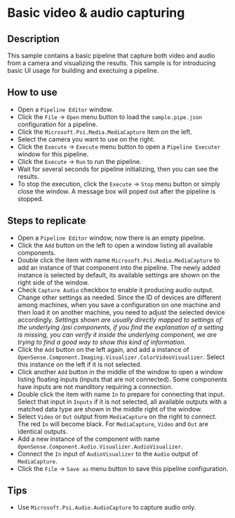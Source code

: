 # Basic video & audio capturing

## Description

This sample contains a basic pipeline that capture both video and audio from a camera and visualizing the results.
This sample is for introducing basic UI usage for building and exectuing a pipeline.

## How to use

+ Open a `Pipeline Editor` window.
+ Click the `File` -> `Open` menu button to load the `sample.pipe.json` configuration for a pipeline.
+ Click the `Microsoft.Psi.Media.MediaCapture` item on the left.
+ Select the camera you want to use on the right.
+ Click the `Execute` -> `Execute` menu button to open a `Pipeline Executer` window for this pipeline.
+ Click the `Execute` -> `Run` to run the pipeline.
+ Wait for several seconds for pipeline initializing, then you can see the results.
+ To stop the execution, click the `Execute` -> `Stop` menu button or simply close the window. A message box will poped out after the pipeline is stopped.

## Steps to replicate

+ Open a `Pipeline Editor` window, now there is an empty pipeline.
+ Click the `Add` button on the left to open a window listing all available components.
+ Double click the item with name `Microsoft.Psi.Media.MediaCapture` to add an instance of that component into the pipeline. The newly added instance is selected by default, its available settings are shown on the right side of the window.
+ Check `Capture Audio` checkbox to enable it producing audio output. Change other settings as needed. Since the ID of devices are different among machines, when you save a configuration on one machine and then load it on another machine, you need to adjust the selected device accordingly. *Settings shown are usually directly mapped to settings of the underlying /psi components, if you find the explanation of a setting is missing, you can verify it inside the underlying component, we are trying to find a good way to show this kind of information.*
+ Click the `Add` button on the left again, and add a instance of `OpenSense.Component.Imaging.Visualizer.ColorVideoVisualizer`. Select this instance on the left if it is not selected.
+ Click another `Add` button in the middle of the window to open a window listing floating inputs (inputs that are not connected). Some components have inputs are not manditory requiring a connection.
+ Double click the item with name `In` to prepare for connecting that input. Select that input in `Inputs` if it is not selected, all available outputs with a matched data type are shown in the middle right of the window.
+ Select `Video` or `Out` output from `MediaCapture` on the right to connect. The red `In` will become black. For `MediaCapture`, `Video` and `Out` are identical outputs.
+ Add a new instance of the component with name `OpenSense.Component.Audio.Visualizer.AudioVisualizer`.
+ Connect the `In` input of `AudioVisualizer` to the `Audio` output of `MediaCapture`.
+ Click the `File` -> `Save as` menu button to save this pipeline configuration.

## Tips

+ Use `Microsoft.Psi.Audio.AudioCapture` to capture audio only.
